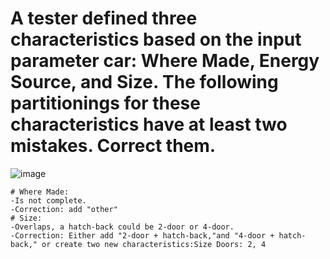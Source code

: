 # A tester defined three characteristics based on the input parameter car: Where Made, Energy Source, and Size. The following partitionings for these characteristics have at least two mistakes. Correct them.

![image](https://user-images.githubusercontent.com/74814233/121515939-e92c8680-ca17-11eb-9ee4-95b0f2aa999c.png)
```
# Where Made:
-Is not complete. 
-Correction: add "other"
# Size:
-Overlaps, a hatch-back could be 2-door or 4-door. 
-Correction: Either add "2-door + hatch-back,"and "4-door + hatch-back," or create two new characteristics:Size Doors: 2, 4


